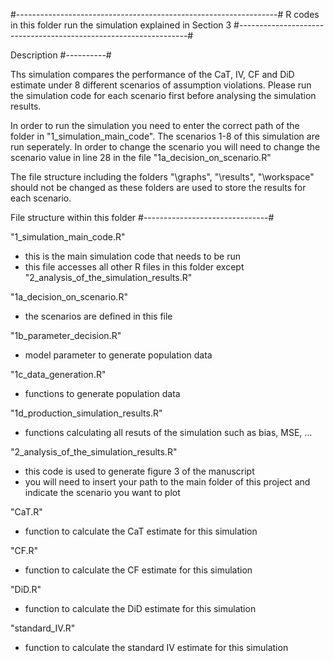 #-----------------------------------------------------------------#
R codes in this folder run the simulation explained in Section 3 
#-----------------------------------------------------------------#


Description
#----------#

Ths simulation compares the performance of the CaT, IV, CF and DiD estimate under 8 different scenarios of assumption violations.
Please run the simulation code for each scenario first before analysing the simulation results. 

In order to run the simulation you need to enter the correct path of the folder in "1_simulation_main_code".
The scenarios 1-8 of this simulation are run seperately. In order to change the scenario you will need to change the scenario value in line 28 in the file "1a_decision_on_scenario.R"

The file structure including the folders "\graphs", "\results", "\workspace" should not be changed as these folders are used to store the results for each scenario. 



File structure within this folder 
#-------------------------------# 

"1_simulation_main_code.R"

- this is the main simulation code that needs to be run
- this file accesses all other R files in this folder except "2_analysis_of_the_simulation_results.R"

"1a_decision_on_scenario.R"
- the scenarios are defined in this file

"1b_parameter_decision.R"
- model parameter to generate population data

"1c_data_generation.R"
- functions to generate population data

"1d_production_simulation_results.R"
- functions calculating all resuts of the simulation such as bias, MSE, ...

"2_analysis_of_the_simulation_results.R"
- this code is used to generate figure 3 of the manuscript 
- you will need to insert your path to the main folder of this project and indicate the scenario you want to plot 

"CaT.R"
- function to calculate the CaT estimate for this simulation  

"CF.R"
- function to calculate the CF estimate for this simulation 

"DiD.R"
- function to calculate the DiD estimate for this simulation 

"standard_IV.R"
- function to calculate the standard IV estimate for this simulation 





